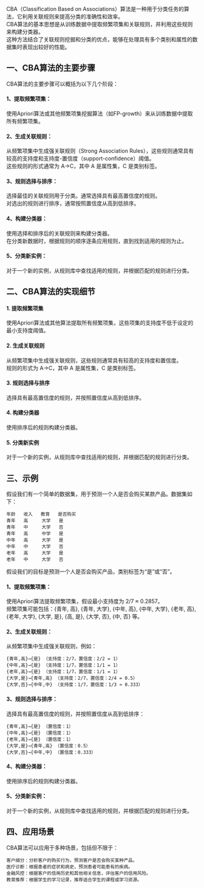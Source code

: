 CBA（Classification Based on Associations）算法是一种用于分类任务的算法，它利用关联规则来提高分类的准确性和效率。  
CBA算法的基本思想是从训练数据中提取频繁项集和关联规则，并利用这些规则来构建分类器。  
这种方法结合了关联规则挖掘和分类的优点，能够在处理具有多个类别和属性的数据集时表现出较好的性能。

## 一、CBA算法的主要步骤
CBA算法的主要步骤可以概括为以下几个阶段：
#### 1、提取频繁项集：
使用Apriori算法或其他频繁项集挖掘算法（如FP-growth）来从训练数据中提取所有频繁项集。
#### 2、生成关联规则：
从频繁项集中生成强关联规则（Strong Association Rules），这些规则通常具有较高的支持度和支持度-置信度（support-confidence）阈值。  
这些规则的形式通常为 A→C，其中 A 是属性集，C 是类别标签。
#### 3、规则选择与排序：
选择最佳的关联规则用于分类。通常选择具有最高置信度的规则。  
对选出的规则进行排序，通常按照置信度从高到低排序。
#### 4、构建分类器：
使用选择和排序后的关联规则来构建分类器。  
在分类新数据时，根据规则的顺序逐条应用规则，直到找到适用的规则为止。
#### 5、分类新实例：
对于一个新的实例，从规则库中查找适用的规则，并根据匹配的规则进行分类。
## 二、CBA算法的实现细节
#### 1. 提取频繁项集
使用Apriori算法或其他算法提取所有频繁项集，这些项集的支持度不低于设定的最小支持度阈值。
#### 2. 生成关联规则
从频繁项集中生成强关联规则，这些规则通常具有较高的支持度和置信度。  
规则的形式为 A→C，其中 A 是属性集，C 是类别标签。
#### 3. 规则选择与排序
选择具有最高置信度的规则，并按照置信度从高到低排序。
#### 4. 构建分类器
使用排序后的规则构建分类器。
#### 5. 分类新实例
对于一个新的实例，从规则库中查找适用的规则，并根据匹配的规则进行分类。
## 三、示例
假设我们有一个简单的数据集，用于预测一个人是否会购买某款产品。数据集如下：
```
年龄   收入   教育   是否购买
青年   高     大学   是
青年   中     大学   否
青年   高     中学   是
中年   高     大学   是
中年   中     大学   否
老年   高     大学   是
老年   中     大学   否
```
假设我们的目标是预测一个人是否会购买产品，类别标签为“是”或“否”。

#### 1、提取频繁项集：
使用Apriori算法提取频繁项集，假设最小支持度为 2/7 ≈ 0.2857。  
频繁项集可能包括：{青年, 高}, {青年, 大学}, {中年, 高}, {中年, 大学}, {老年, 高}, {老年, 大学}, {大学, 是}, {高, 是}, {大学, 否}, {中, 否} 等。   
#### 2、生成关联规则：
从频繁项集中生成强关联规则，例如：
```
{青年,高}→{是} （支持度：2/7，置信度：2/2 = 1）
{中年,高}→{是} （支持度：1/7，置信度：1/1 = 1）
{老年,高}→{是} （支持度：1/7，置信度：1/1 = 1）
{大学,是}→{青年,高} （支持度：2/7，置信度：2/4 = 0.5）
{大学,否}→{中年,中} （支持度：1/7，置信度：1/3 ≈ 0.333）
```
#### 3、规则选择与排序：
选择具有最高置信度的规则，并按照置信度从高到低排序：
```
{青年,高}→{是} （置信度：1）
{中年,高}→{是} （置信度：1）
{老年,高}→{是} （置信度：1）
{大学,是}→{青年,高} （置信度：0.5）
{大学,否}→{中年,中} （置信度：0.333）
```
#### 4、构建分类器：
使用排序后的规则构建分类器。
#### 5、分类新实例：
对于一个新的实例，从规则库中查找适用的规则，并根据匹配的规则进行分类。
## 四、应用场景
CBA算法可以应用于多种场景，包括但不限于：
```
客户细分：分析客户的购买行为，预测客户是否会购买某种产品。
医疗诊断：根据患者的症状和病史，预测患者可能患有的疾病。
金融风控：根据客户的信用历史和其他相关信息，评估客户的信用风险。
教育推荐：根据学生的学习记录，推荐适合学生的课程或学习资源。
```
